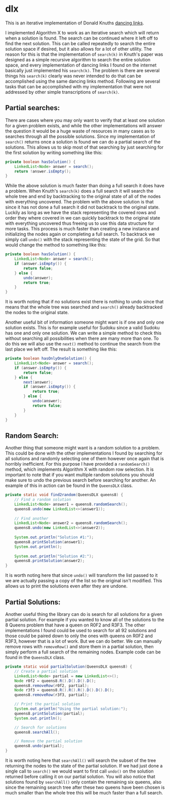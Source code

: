 # dlx
This is an iterative implementation of Donald Knuths [dancing links](https://lanl.arxiv.org/pdf/cs/0011047).



I implemented Algorithm X to work as an iterative search which will return when a solution is found. The search can be continued 
where it left off to find the next solution. This can be called repeatedly to search the entire solution space if desired, but 
it also allows for a lot of other utility. The reason for this is that the implementation of `search(k)` in Knuth's paper was 
designed as a simple recursive algorithm to search the entire solution space, and every implementation of dancing links I found 
on the internet basically just implemented his `search(k)`. The problem is there are several things his `search(k)` clearly 
was never intended to do that can be accomplished using the same dancing links method. Following are several tasks that can be 
accomplished with my implementation that were not addressed by other simple transcriptions of `search(k)`.  

## Partial searches:

There are cases where you may only want to verify that at least one solution for a given problem exists, and while the other 
implementations will answer the question it would be a huge waste of resources in many cases as to searches through all the 
possible solutions. Since my implementation of `search()` returns once a solution is found we can do a partial search of the 
solutions. This allows us to skip most of that searching by just searching for the first solution by writing something like 
this:

```java
private boolean hasSolution() {
    LinkedList<Node> answer = search();
    return !answer.isEmpty();
}
```
While the above solution is much faster than doing a full search it does have a problem. When Knuth's `search(k)` does a full 
search it will search the whole tree and end by backtracking to the original state of all of the nodes with everything 
uncovered. The problem with the above solution is that since it has not done a full search it did not backtrack to the original 
state. Luckily as long as we have the stack representing the covered rows and order they where covered in we can quickly
backtrack to the original state with everything uncovered thus freeing us to use this data structure for more tasks. This 
process is much faster than creating a new instance and initializing the nodes again or completing a full search. To backtrack 
we simply call `undo()` with the stack representing the state of the grid. So that would change the method to something like 
this:

```java
private boolean hasSolution() {
    LinkedList<Node> answer = search();
    if (answer.isEmpty()) {
        return false;
    } else {
        undo(answer);
        return true;
    }
}
```
It is worth noting that if no solutions exist there is nothing to undo since that means that the whole tree was searched and 
`search()` already backtracked the nodes to the original state. 

Another useful bit of information someone might want is if one and only one solution exists. This is for example useful for 
Sudoku since a valid Sudoku has one and only one solution. We can write a simple method to check this without searching all 
possibilities when there are many more than one. To do this we will also use the `next()` method to continue the search from 
the last place we left off. The result is something like this:

```java
private boolean hasOnlyOneSolution() {
    LinkedList<Node> answer = search();
    if (answer.isEmpty()) {
        return false;
    } else {
        next(answer);
        if (answer.isEmpty()) {
            return true;
        } else {
            undo(answer);
            return false;
        }
    }
}
```
## Random Search:

Another thing that someone might want is a random solution to a problem. This could be done with the other implementations I 
found by searching for all solutions and randomly selecting one of them however once again that is horribly inefficient. For 
this purpose I have provided a `randomSearch()` method, which implements Algorithm X with random row selection. It is 
important to note that if you want multiple random solutions you should make sure to undo the previous search before searching 
for another. An example of this in action can be found in the `QueensDLX` class.

```java
private static void find2random(QueensDLX queens8) {
    // Find a random solution
    LinkedList<Node> answer1 = queens8.randomSearch();
    queens8.undo(new LinkedList<>(answer1));
    
    // Find another
    LinkedList<Node> answer2 = queens8.randomSearch();
    queens8.undo(new LinkedList<>(answer2));
    
    System.out.println("Solution #1:");
    queens8.printSolution(answer1);
    System.out.println();
    
    System.out.println("Solution #2:");
    queens8.printSolution(answer2);
}
```
It is worth noting here that since `undo()` will transform the list passed to it we are actually passing a copy of the list so
the original isn't modified. This allows us to print the solutions even after they are undone. 

## Partial Solutions:

Another useful thing the library can do is search for all solutions for a given partial solution. For example if you wanted to 
know all of the solutions to the 8 Queens problem that have a queen on R0F2 and R3F3. The other implementations I found could be
used to search for all 92 solutions and those could be paired down to only the ones with queens on R0F2 and R3F3, however that 
is a lot of work. But we can do better. We can manually remove rows with `removeRow()` and store them in a partial solution, 
then simply perform a full search of the remaining nodes. Example code can be found in the `QueensDLX` class.

```java
private static void partialSolution(QueensDLX queens8) {
    // Create a partial solution
    LinkedList<Node> partial = new LinkedList<>();
    Node r0f2 = queens8.R().D().D().D();
    queens8.removeRow(r0f2, partial);
    Node r3f3 = queens8.R().R().R().D().D().D();
    queens8.removeRow(r3f3, partial);

    // Print the partial solution
    System.out.println("Using the partial solution:");
    queens8.printSolution(partial);
    System.out.println();

    // Search for solutions
    queens8.searchAll();

    // Remove the partial solution
    queens8.undo(partial);
}
```
It is worth noting here that `searchAll()` will search the subset of the tree returning the nodes to the state of the partial 
solution. If we had just done a single call to `search()` we would want to first call `undo()` on the solution returned
before calling it on our partial solution. You will also notice that solutions found by `searchAll()` only contain the 
remaining six queens, also since the remaining search tree after these two queens have been chosen is much smaller than the 
whole tree this will be much faster than a full search.